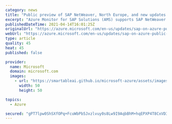 ```yaml
---
category: news
title: "Public preview of SAP NetWeaver, North Europe, and new updates in cluster monitoring"
excerpt: "Azure Monitor for SAP Solutions (AMS) supports SAP NetWeaver monitoring in public preview, new metrics for high-availability (pacemaker) clusters, and availability in North Europe region. "
publishedDateTime: 2021-04-14T16:01:25Z
originalUrl: "https://azure.microsoft.com/en-us/updates/sap-on-azure-public-preview-of-sap-netweaver-in-north-europe/"
webUrl: "https://azure.microsoft.com/en-us/updates/sap-on-azure-public-preview-of-sap-netweaver-in-north-europe/"
type: article
quality: 45
heat: 45
published: false

provider:
  name: Microsoft
  domain: microsoft.com
  images:
    - url: "https://smartableai.github.io/microsoft-azure/assets/images/organizations/microsoft.com-50x50.jpg"
      width: 50
      height: 50

topics:
  - Azure

secured: "gPT7lpw0ShSXfOPq+FcuWbPb5Jxzlvuy0s8Lw9I9AqbBhM+hqEPXP4T8CxVD3KopapeSsjw/vmAfkpjEaAY6tziVvbMh8gTGYasP4SSnOoLDQtJlgq8DK0+qRYpCYPSIkC72iO47Pl05jbdjOBVOolOhMSfnvxZHfA4suH0eg3WalonSxAjRifqZe4VhxVarVyxvFixfQrjbrsZ9IKvcfo+wqC6XlswDBvJKHu6KaPPlz4zrawUg+fVjc3xxVdEcNVfbKk0T+zMBR1jdk+skFQIJPAiZrxsEjXNacmifec92rA2SF71zJPvKy1mh4dMhPnjwTbZdEPg8hTKkWM30AJlOWlzfM40sGsVX4M4NeYo=;ft62tp9LTx4xGH8//D49fw=="
---
```


